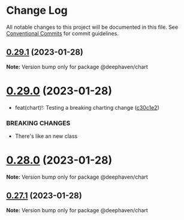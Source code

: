 # Change Log

All notable changes to this project will be documented in this file.
See [Conventional Commits](https://conventionalcommits.org) for commit guidelines.

## [0.29.1](https://github.com/deephaven/web-client-ui/compare/v0.29.0...v0.29.1) (2023-01-28)

**Note:** Version bump only for package @deephaven/chart





# [0.29.0](https://github.com/deephaven/web-client-ui/compare/v0.28.0...v0.29.0) (2023-01-28)


* feat(chart)!: Testing a breaking charting change ([c30c1e2](https://github.com/deephaven/web-client-ui/commit/c30c1e25de7d81ce549ca8dcbbdc7612aca7deef))


### BREAKING CHANGES

* There's like an new class





# [0.28.0](https://github.com/deephaven/web-client-ui/compare/v0.27.1...v0.28.0) (2023-01-28)

**Note:** Version bump only for package @deephaven/chart





## [0.27.1](https://github.com/deephaven/web-client-ui/compare/v0.27.0...v0.27.1) (2023-01-28)

**Note:** Version bump only for package @deephaven/chart
